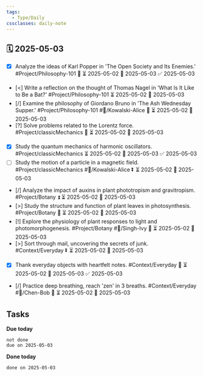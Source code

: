 ```yaml
---
tags:
  - Type/Daily
cssclasses: daily-note
---
```


## 🗓️ 2025-05-03

- [x] Analyze the ideas of Karl Popper in 'The Open Society and Its Enemies.' #Project/Philosophy-101 🔼 ⏳ 2025-05-02 📅 2025-05-03 ✅ 2025-05-03
- [<] Write a reflection on the thought of Thomas Nagel in 'What Is It Like to Be a Bat?' #Project/Philosophy-101 ⏳ 2025-05-02 📅 2025-05-03
- [/] Examine the philosophy of Giordano Bruno in 'The Ash Wednesday Supper.' #Project/Philosophy-101 #👤/Kowalski-Alice 🔽 ⏳ 2025-05-02 📅 2025-05-03
- [?] Solve problems related to the Lorentz force. #Project/classicMechanics 🔼 ⏳ 2025-05-02 📅 2025-05-03
- [x] Study the quantum mechanics of harmonic oscillators. #Project/classicMechanics ⏳ 2025-05-02 📅 2025-05-03 ✅ 2025-05-03
- [ ] Study the motion of a particle in a magnetic field. #Project/classicMechanics #👤/Kowalski-Alice ⏬ ⏳ 2025-05-02 📅 2025-05-03
- [/] Analyze the impact of auxins in plant phototropism and gravitropism. #Project/Botany ⏫ ⏳ 2025-05-02 📅 2025-05-03
- [>] Study the structure and function of plant leaves in photosynthesis. #Project/Botany 🔺 ⏳ 2025-05-02 📅 2025-05-03
- [!] Explore the physiology of plant responses to light and photomorphogenesis. #Project/Botany #👤/Singh-Ivy 🔽 ⏳ 2025-05-02 📅 2025-05-03
- [>] Sort through mail, uncovering the secrets of junk. #Context/Everyday ⏬ ⏳ 2025-05-02 📅 2025-05-03
- [x] Thank everyday objects with heartfelt notes. #Context/Everyday 🔽 ⏳ 2025-05-02 📅 2025-05-03 ✅ 2025-05-03
- [/] Practice deep breathing, reach 'zen' in 3 breaths. #Context/Everyday #👤/Chen-Bob 🔽 ⏳ 2025-05-02 📅 2025-05-03

## Tasks

**Due today**

```tasks
not done
due on 2025-05-03
```

**Done today**

```tasks
done on 2025-05-03
```
            